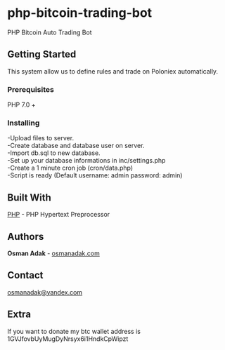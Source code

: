 # php-bitcoin-trading-bot

PHP Bitcoin Auto Trading Bot

## Getting Started

This system allow us to define rules and trade on Poloniex automatically.

### Prerequisites

PHP 7.0 +

### Installing

-Upload files to server.<br>
-Create database and database user on server.<br>
-Import db.sql to new database.<br>
-Set up your database informations in inc/settings.php<br>
-Create a 1 minute cron job (cron/data.php)<br>
-Script is ready (Default username: admin password: admin)

## Built With

[PHP](http://www.php.net/) - PHP Hypertext Preprocessor

## Authors

**Osman Adak** - [osmanadak.com](http://osmanadak.com/)


## Contact

osmanadak@yandex.com


## Extra

If you want to donate my btc wallet address is 1GVJfovbUyMugDyNrsyx6i1HndkCpWipzt
